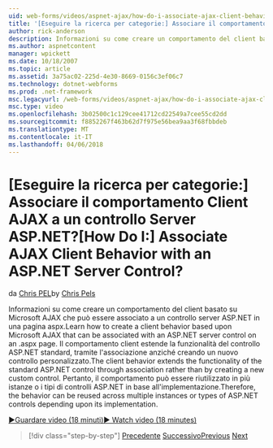 ```yaml
---
uid: web-forms/videos/aspnet-ajax/how-do-i-associate-ajax-client-behavior-with-an-aspnet-server-control
title: '[Eseguire la ricerca per categorie:] Associare il comportamento Client AJAX a un controllo Server ASP.NET? | Microsoft Docs'
author: rick-anderson
description: Informazioni su come creare un comportamento del client basato su Microsoft AJAX che può essere associato a un controllo server ASP.NET in una pagina aspx. Il comportamento del client e...
ms.author: aspnetcontent
manager: wpickett
ms.date: 10/18/2007
ms.topic: article
ms.assetid: 3a75ac02-225d-4e30-8669-0156c3ef06c7
ms.technology: dotnet-webforms
ms.prod: .net-framework
msc.legacyurl: /web-forms/videos/aspnet-ajax/how-do-i-associate-ajax-client-behavior-with-an-aspnet-server-control
msc.type: video
ms.openlocfilehash: 3b02500c1c129cee41712cd22549a7cee55cd2dd
ms.sourcegitcommit: f8852267f463b62d7f975e56bea9aa3f68fbbdeb
ms.translationtype: MT
ms.contentlocale: it-IT
ms.lasthandoff: 04/06/2018
---
```

<a name="how-do-i-associate-ajax-client-behavior-with-an-aspnet-server-control"></a><span data-ttu-id="6924c-105">[Eseguire la ricerca per categorie:] Associare il comportamento Client AJAX a un controllo Server ASP.NET?</span><span class="sxs-lookup"><span data-stu-id="6924c-105">[How Do I:] Associate AJAX Client Behavior with an ASP.NET Server Control?</span></span>
====================
<span data-ttu-id="6924c-106">da [Chris PEL](https://twitter.com/chrispels)</span><span class="sxs-lookup"><span data-stu-id="6924c-106">by [Chris Pels](https://twitter.com/chrispels)</span></span>

<span data-ttu-id="6924c-107">Informazioni su come creare un comportamento del client basato su Microsoft AJAX che può essere associato a un controllo server ASP.NET in una pagina aspx.</span><span class="sxs-lookup"><span data-stu-id="6924c-107">Learn how to create a client behavior based upon Microsoft AJAX that can be associated with an ASP.NET server control on an .aspx page.</span></span> <span data-ttu-id="6924c-108">Il comportamento client estende la funzionalità del controllo ASP.NET standard, tramite l'associazione anziché creando un nuovo controllo personalizzato.</span><span class="sxs-lookup"><span data-stu-id="6924c-108">The client behavior extends the functionality of the standard ASP.NET control through association rather than by creating a new custom control.</span></span> <span data-ttu-id="6924c-109">Pertanto, il comportamento può essere riutilizzato in più istanze o i tipi di controlli ASP.NET in base all'implementazione.</span><span class="sxs-lookup"><span data-stu-id="6924c-109">Therefore, the behavior can be reused across multiple instances or types of ASP.NET controls depending upon its implementation.</span></span>

[<span data-ttu-id="6924c-110">&#9654;Guardare video (18 minuti)</span><span class="sxs-lookup"><span data-stu-id="6924c-110">&#9654; Watch video (18 minutes)</span></span>](https://channel9.msdn.com/Blogs/ASP-NET-Site-Videos/how-do-i-associate-ajax-client-behavior-with-an-aspnet-server-control)

> [!div class="step-by-step"]
> <span data-ttu-id="6924c-111">[Precedente](how-do-i-build-custom-server-controls-that-work-with-or-without-aspnet-ajax.md)
> [Successivo](how-do-i-retrieve-values-from-server-side-ajax-controls.md)</span><span class="sxs-lookup"><span data-stu-id="6924c-111">[Previous](how-do-i-build-custom-server-controls-that-work-with-or-without-aspnet-ajax.md)
[Next](how-do-i-retrieve-values-from-server-side-ajax-controls.md)</span></span>
